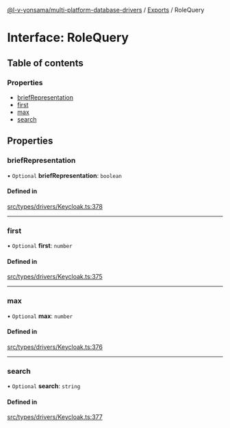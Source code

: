 [@l-v-yonsama/multi-platform-database-drivers](../README.md) / [Exports](../modules.md) / RoleQuery

# Interface: RoleQuery

## Table of contents

### Properties

- [briefRepresentation](RoleQuery.md#briefrepresentation)
- [first](RoleQuery.md#first)
- [max](RoleQuery.md#max)
- [search](RoleQuery.md#search)

## Properties

### briefRepresentation

• `Optional` **briefRepresentation**: `boolean`

#### Defined in

[src/types/drivers/Keycloak.ts:378](https://github.com/l-v-yonsama/db-drivers/blob/7ccaf387da34e0289c38998e35f0b694ec876a36/src/types/drivers/Keycloak.ts#L378)

___

### first

• `Optional` **first**: `number`

#### Defined in

[src/types/drivers/Keycloak.ts:375](https://github.com/l-v-yonsama/db-drivers/blob/7ccaf387da34e0289c38998e35f0b694ec876a36/src/types/drivers/Keycloak.ts#L375)

___

### max

• `Optional` **max**: `number`

#### Defined in

[src/types/drivers/Keycloak.ts:376](https://github.com/l-v-yonsama/db-drivers/blob/7ccaf387da34e0289c38998e35f0b694ec876a36/src/types/drivers/Keycloak.ts#L376)

___

### search

• `Optional` **search**: `string`

#### Defined in

[src/types/drivers/Keycloak.ts:377](https://github.com/l-v-yonsama/db-drivers/blob/7ccaf387da34e0289c38998e35f0b694ec876a36/src/types/drivers/Keycloak.ts#L377)
